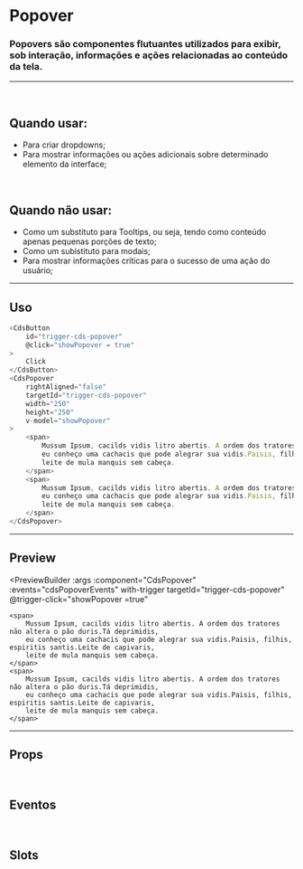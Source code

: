 # Popover

### Popovers são componentes flutuantes utilizados para exibir, sob interação, informações e ações relacionadas ao conteúdo da tela.

---
<br />

## Quando usar:
- Para criar dropdowns;
- Para mostrar informações ou ações adicionais sobre determinado elemento da interface;

<br />

## Quando não usar:
- Como um substituto para Tooltips, ou seja, tendo como conteúdo apenas pequenas porções de texto;
- Como um subistituto para modais;
- Para mostrar informações críticas para o sucesso de uma ação do usuário;

---

## Uso

```js
<CdsButton
	id="trigger-cds-popover"
	@click="showPopover = true"
>
	Click
</CdsButton>
<CdsPopover
	rightAligned="false"
	targetId="trigger-cds-popover"
	width="250"
	height="250"
	v-model="showPopover"
>
	<span>
		Mussum Ipsum, cacilds vidis litro abertis. A ordem dos tratores não altera o pão duris.Tá deprimidis,
		eu conheço uma cachacis que pode alegrar sua vidis.Paisis, filhis, espiritis santis.Leite de capivaris,
		leite de mula manquis sem cabeça.
	</span>
	<span>
		Mussum Ipsum, cacilds vidis litro abertis. A ordem dos tratores não altera o pão duris.Tá deprimidis,
		eu conheço uma cachacis que pode alegrar sua vidis.Paisis, filhis, espiritis santis.Leite de capivaris,
		leite de mula manquis sem cabeça.
	</span>
</CdsPopover>
```

---

## Preview

<PreviewBuilder
	:args
	:component="CdsPopover"
	:events="cdsPopoverEvents"
	with-trigger
	targetId="trigger-cds-popover"
	@trigger-click="showPopover =true"
>
	<span>
		Mussum Ipsum, cacilds vidis litro abertis. A ordem dos tratores não altera o pão duris.Tá deprimidis,
		eu conheço uma cachacis que pode alegrar sua vidis.Paisis, filhis, espiritis santis.Leite de capivaris,
		leite de mula manquis sem cabeça.
	</span>
	<span>
		Mussum Ipsum, cacilds vidis litro abertis. A ordem dos tratores não altera o pão duris.Tá deprimidis,
		eu conheço uma cachacis que pode alegrar sua vidis.Paisis, filhis, espiritis santis.Leite de capivaris,
		leite de mula manquis sem cabeça.
	</span>
</PreviewBuilder>

---

## Props

<APITable
	name="Popover"
	section="props"
/>
<br />

## Eventos

<APITable
	name="Popover"
	section="events"
/>
<br />

## Slots

<APITable
	name="Popover"
	section="slots"
/>

<script setup>
import { ref } from 'vue';
import CdsPopover from '@/components/Popover.vue';

const showPopover = ref(false);

const args = ref({});

const cdsPopoverEvents = [
	'update:modelValue'
];
</script>
